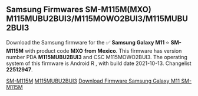 <h2>Samsung Firmwares SM-M115M(MXO) M115MUBU2BUI3/M115MOWO2BUI3/M115MUBU2BUI3</h2>
Download the Samsung firmware for the ✅ <strong>Samsung Galaxy M11 </strong> ⭐ <strong>SM-M115M</strong> with product code <strong>MXO</strong> <strong> from Mexico</strong>. This firmware has version number PDA <strong>M115MUBU2BUI3</strong> and CSC M115MOWO2BUI3. The operating system of this firmware is Android R , with build date 2021-10-13. Changelist <strong>22512947</strong>.


[SM-M115M](https://samfirm.shop/samsung/model/SM-M115M)
[M115MUBU2BUI3](https://samfirm.shop/samsung/pda/M115MUBU2BUI3)
[Download Firmware Samsung Galaxy M11 SM-M115M](https://samfirm.shop/samsung/firmware/465209)

